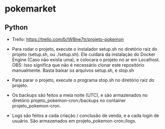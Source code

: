 # pokemarket

## Python

- Trello: https://trello.com/b/iWBne7tr/projeto-pokemon

- Para rodar o projeto, execute o instalador setup.sh no diretório raiz do projeto (setup.sh, ou ./setup.sh). Ele cuidara da instalação do Docker Engine (Caso não exista uma), e colocara o projeto no ar em Localhost. OBS: Isso significa que não é necessário clonar este repositório manualmente. Basta baixar os arquivos setup.sh, e stop.sh

- Para parar o projeto, execute o programa stop.sh no diretório raiz do projeto.

- Os backups são feitos a meia noite (UTC), e são armazenados no diretório projeto_pokemon-cron:/backups no container projeto_pokemon-cron.

- Logs são feitos a cada criação / conclusão de venda, e a cada login de usuário. São armazenados em projeto_pokemon-cron:/logs.
